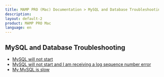 ```yaml
---
title: MAMP PRO (Mac) Documentation > MySQL and Database Troubleshooting
description: 
layout: default-2
product: MAMP PRO Mac
language: en
---
```


## MySQL and Database Troubleshooting


- [MySQL will not start](Database1/)  
- [MySQL will not start and I am receiving a log sequence number error](Database2/)  
- [My MySQL is slow](Database3/)
